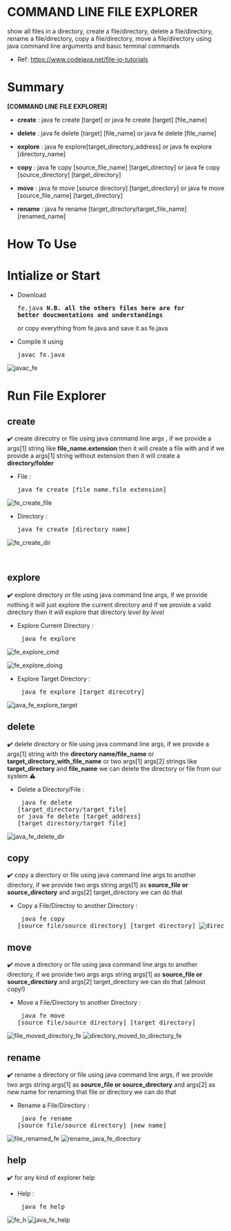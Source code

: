 # COMMAND LINE FILE EXPLORER

show all files in a  directory, create a file/directory, delete a file/directory, rename a file/directory, copy a file/directory, move a file/directory using java command line arguments and basic terminal commands <br>

* Ref:
https://www.codejava.net/file-io-tutorials

# Summary

 **[COMMAND LINE FILE EXPLORER]**

* **create** :    java fe create [target]
	or java fe create [target] [file_name]

* **delete** :    java fe delete [target] [file_name]
	or java fe delete [file_name]

* **explore** :    java fe explore[target_directory_address]
	or java fe explore [directory_name]

* **copy**   :    java fe copy [source_file_name] [target_directoy]
	or java fe copy [source_directory] [target_directory]

* **move**    :   java fe move [source directory] [target_directory]
	or java fe move [source_file_name] [target_directory]

* **rename**  :   java fe rename [target_directory/target_file_name] [renamed_name]


# How To Use

Intialize or Start
===

*  Download <pre>fe.java <b>N.B. all the others files here are for better doucmentations and understandings</b></pre> or copy everything from fe.java and save it as fe.java

*  Compile it using <pre>javac fe.java</pre>

![javac_fe](https://user-images.githubusercontent.com/53054762/151712210-ac48fb50-04ed-4300-a6c5-f917e715c9e1.png)


 Run File Explorer
 ===
 
 create 
 --
 ✔️ create direcotry or file using java command line args , if we provide a args[1] string like **file_name.extension** then it will create a file with and if we provide a args[1] string without extension then it will create a **directory/folder** 
 
 * File :<pre>java fe create [file_name.file_extension]
 
 ![fe_create_file](https://user-images.githubusercontent.com/53054762/151711319-c2ca34cb-365c-4db2-96da-171a139bdfad.png)
 
 * Directory :<pre>java fe create [directory_name]
 
![fe_create_dir](https://user-images.githubusercontent.com/53054762/151711472-eb7c3807-e0b1-49ae-83f4-bd5a3dbdb71e.png)

 <br>
 
 explore
 --
  ✔️ explore directory or file using java command line args, if we provide nothing it will just explore the current directory and if we provide a valid directory then it will explore that directory *level by level*
  
  * Explore Current Directory : <pre> java fe explore </pre>
  
![fe_explore_cmd](https://user-images.githubusercontent.com/53054762/151712233-a4d76bca-48de-4615-ae1a-999d068aa542.png)
 
![fe_explore_doing](https://user-images.githubusercontent.com/53054762/151712262-2d9cdd80-264a-4385-9044-844950ce316a.png)


 * Explore Target Directory :  <pre> java fe explore [target_direcotry] </pre>
 
![java_fe_explore_target](https://user-images.githubusercontent.com/53054762/151712281-aff6a3fe-c9d6-47c4-83a9-469f39fcecb9.png)

delete
--
 ✔️ delete directory or file using java command line args, if we provide a args[1] string with the **directory name/file_name** or **target_directory_with_file_name** or two args[1] args[2] strings like **target_directory** and **file_name** we can delete the directory or file from our system ⚠️
 
 * Delete a Directory/File : <pre> java fe delete [target_directory/target_file]<br>or java fe delete [target_address] [target_directory/target_file]</pre>
 
![java_fe_delete_dir](https://user-images.githubusercontent.com/53054762/151712566-d47403a2-eb1c-4241-8bdd-76305048bb59.png)

copy
--

✔️ copy a dierctory or file using java command line args to another directory, if we provide two args string args[1] as **source_file or source_directory** and args[2] target_directory we can do that

* Copy a File/Directoy to another Directory : <pre> java fe copy [source_file/source_directory] [target_directory]
![directory_copied_to directory](https://user-images.githubusercontent.com/53054762/151712908-7a85b3bd-81ab-46c5-9aa4-5aa815a8c48f.png)
![file_copied_in directory](https://user-images.githubusercontent.com/53054762/151712913-67a8b6ca-8e54-473f-b605-f6338dc290c2.png)

move
--

✔️ move a directory or file using java command line args to another directory, if we provide two args args string args[1] as **source_file or source_directory** and args[2] target_directory we can do that (almost copy!)

 * Move a File/Directory to another Directory : <pre> java fe move [source_file/source_directory] [target_directory]
 
![file_moved_directory_fe](https://user-images.githubusercontent.com/53054762/151713095-96852330-8399-4f68-ac22-8e010b02d344.png)
![directory_moved_to_directory_fe](https://user-images.githubusercontent.com/53054762/151713099-ac48899b-3da8-4821-92ea-7a3a34a043da.png)

rename
--
 ✔️ rename a directory or file using java command line args, if we provide two args string args[1] as **source_file or source_directory** and args[2] as new name for renaming that file or directory we can do that
 
 *  Rename a File/Directory : <pre> java fe rename [source_file/source_directory] [new_name]</pre>
 
 ![file_renamed_fe](https://user-images.githubusercontent.com/53054762/151713477-21e7ae7f-0541-4bee-a6b7-d4630e8cc181.png)
![rename_java_fe_directory](https://user-images.githubusercontent.com/53054762/151713480-41db21e7-9be4-4e97-8547-aa32a48bc91e.png)

 
 
help
--
 ✔️ for any kind of explorer help
 
 * Help : <pre> java fe help </pre>

![fe_h](https://user-images.githubusercontent.com/53054762/151713493-2e60511e-f50d-4e6b-8def-49261ad479b7.png)
![java_fe_help](https://user-images.githubusercontent.com/53054762/151713496-d7c1b8a8-f88e-47f2-a6c2-a20c644a9491.png)
